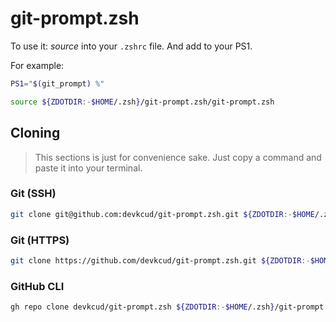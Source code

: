 # git-prompt.zsh

To use it: _source_ into your `.zshrc` file. And add to your PS1.

For example:

```bash
PS1="$(git_prompt) %"

source ${ZDOTDIR:-$HOME/.zsh}/git-prompt.zsh/git-prompt.zsh
```

## Cloning

> This sections is just for convenience sake. Just copy a command and paste it into your terminal.

### Git (SSH)

```bash
git clone git@github.com:devkcud/git-prompt.zsh.git ${ZDOTDIR:-$HOME/.zsh}/git-prompt.zsh
```

### Git (HTTPS)

```bash
git clone https://github.com/devkcud/git-prompt.zsh.git ${ZDOTDIR:-$HOME/.zsh}/git-prompt.zsh
```

### GitHub CLI

```bash
gh repo clone devkcud/git-prompt.zsh ${ZDOTDIR:-$HOME/.zsh}/git-prompt.zsh
```
